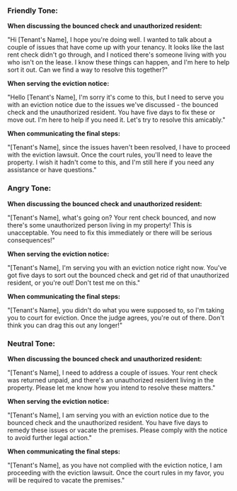 ### Friendly Tone:
**When discussing the bounced check and unauthorized resident:**

"Hi [Tenant's Name], I hope you're doing well. I wanted to talk about a couple of issues that have come up with your tenancy. It looks like the last rent check didn't go through, and I noticed there's someone living with you who isn't on the lease. I know these things can happen, and I'm here to help sort it out. Can we find a way to resolve this together?"

**When serving the eviction notice:**

"Hello [Tenant's Name], I'm sorry it's come to this, but I need to serve you with an eviction notice due to the issues we've discussed - the bounced check and the unauthorized resident. You have five days to fix these or move out. I'm here to help if you need it. Let's try to resolve this amicably."

**When communicating the final steps:**

"[Tenant's Name], since the issues haven't been resolved, I have to proceed with the eviction lawsuit. Once the court rules, you'll need to leave the property. I wish it hadn't come to this, and I'm still here if you need any assistance or have questions."

### Angry Tone:
**When discussing the bounced check and unauthorized resident:**

"[Tenant's Name], what's going on? Your rent check bounced, and now there's some unauthorized person living in my property! This is unacceptable. You need to fix this immediately or there will be serious consequences!"

**When serving the eviction notice:**

"[Tenant's Name], I'm serving you with an eviction notice right now. You've got five days to sort out the bounced check and get rid of that unauthorized resident, or you're out! Don't test me on this."

**When communicating the final steps:**

"[Tenant's Name], you didn't do what you were supposed to, so I'm taking you to court for eviction. Once the judge agrees, you're out of there. Don't think you can drag this out any longer!"

### Neutral Tone:
**When discussing the bounced check and unauthorized resident:**

"[Tenant's Name], I need to address a couple of issues. Your rent check was returned unpaid, and there's an unauthorized resident living in the property. Please let me know how you intend to resolve these matters."

**When serving the eviction notice:**

"[Tenant's Name], I am serving you with an eviction notice due to the bounced check and the unauthorized resident. You have five days to remedy these issues or vacate the premises. Please comply with the notice to avoid further legal action."

**When communicating the final steps:**

"[Tenant's Name], as you have not complied with the eviction notice, I am proceeding with the eviction lawsuit. Once the court rules in my favor, you will be required to vacate the premises."

